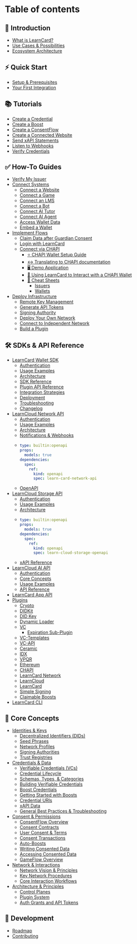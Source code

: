 # Table of contents

## 🚀 Introduction

* [What is LearnCard?](README.md)
* [Use Cases & Possibilities](introduction/use-cases-and-possibilities.md)
* [Ecosystem Architecture](introduction/ecosystem-architecture.md)

## ⚡ Quick Start

* [Setup & Prerequisites](quick-start/setup-and-prerequisites.md)
* [Your First Integration](quick-start/your-first-integration.md)

## 📚 Tutorials

* [Create a Credential](tutorials/create-a-credential.md)
* [Create a Boost](tutorials/create-a-boost.md)
* [Create a ConsentFlow](tutorials/create-a-consentflow.md)
* [Create a Connected Website](tutorials/create-a-connected-website.md)
* [Send xAPI Statements](tutorials/sending-xapi-statements.md)
* [Listen to Webhooks](tutorials/listen-to-webhooks.md)
* [Verify Credentials](tutorials/verify-credentials.md)

## ✅ How-To Guides

* [Verify My Issuer](how-to-guides/verify-my-issuer.md)
* [Connect Systems](how-to-guides/connect-systems/README.md)
  * [Connect a Website](how-to-guides/connect-systems/connect-a-website.md)
  * [Connect a Game](how-to-guides/connect-systems/connect-a-game.md)
  * [Connect an LMS](how-to-guides/connect-systems/connect-an-lms.md)
  * [Connect a Bot](how-to-guides/connect-systems/connect-a-bot.md)
  * [Connect AI Tutor](how-to-guides/connect-systems/connect-ai-tutor.md)
  * [Connect AI Agent](how-to-guides/connect-systems/connect-ai-agent.md)
  * [Access Wallet Data](how-to-guides/connect-systems/access-wallet-data.md)
  * [Embed a Wallet](how-to-guides/connect-systems/embed-a-wallet.md)
* [Implement Flows](how-to-guides/implement-flows/README.md)
  * [Claim Data after Guardian Consent](how-to-guides/implement-flows/claim-data-after-guardian-consent.md)
  * [Login with LearnCard](how-to-guides/implement-flows/login-with-learncard.md)
  * [Connect via CHAPI](how-to-guides/implement-flows/chapi/README.md)
    * [⭐ CHAPI Wallet Setup Guide](how-to-guides/implement-flows/chapi/chapi-wallet-setup-guide.md)
    * [↔️ Translating to CHAPI documentation](how-to-guides/implement-flows/chapi/translating-to-chapi-documentation.md)
    * [🖥️ Demo Application](how-to-guides/implement-flows/chapi/demo-application.md)
    * [🔰 Using LearnCard to Interact with a CHAPI Wallet](how-to-guides/implement-flows/chapi/using-learncard-to-interact-with-a-chapi-wallet.md)
    * [📝 Cheat Sheets](how-to-guides/implement-flows/chapi/cheat-sheets/README.md)
      * [Issuers](how-to-guides/implement-flows/chapi/cheat-sheets/issuers.md)
      * [Wallets](how-to-guides/implement-flows/chapi/cheat-sheets/wallets.md)
* [Deploy Infrastructure](how-to-guides/deploy-infrastructure/README.md)
  * [Remote Key Management](how-to-guides/deploy-infrastructure/managing-seed-phrases.md)
  * [Generate API Tokens](how-to-guides/deploy-infrastructure/generate-api-tokens.md)
  * [Signing Authority](how-to-guides/deploy-infrastructure/signing-authority.md)
  * [Deploy Your Own Network](how-to-guides/deploy-infrastructure/deploy-your-own-network.md)
  * [Connect to Independent Network](how-to-guides/deploy-infrastructure/connect-to-independent-network.md)
  * [Build a Plugin](how-to-guides/deploy-infrastructure/the-simplest-plugin.md)

## 🛠️ SDKs & API Reference <a href="#sdks" id="sdks"></a>

* [LearnCard Wallet SDK](sdks/learncard-core/README.md)
  * [Authentication](sdks/learncard-core/authentication.md)
  * [Usage Examples](sdks/learncard-core/construction.md)
  * [Architecture](sdks/learncard-core/architecture.md)
  * [SDK Reference](https://api.docs.learncard.com/docs/core/modules)
  * [Plugin API Reference](sdks/learncard-core/writing-plugins.md)
  * [Integration Strategies](sdks/learncard-core/architectural-patterns.md)
  * [Deployment](sdks/learncard-core/production-deployment-guide.md)
  * [Troubleshooting](sdks/learncard-core/troubleshooting-guide.md)
  * [Changelog](sdks/learncard-core/migration-guide.md)
* [LearnCloud Network API](sdks/learncard-network/README.md)
  * [Authentication](sdks/learncard-network/authentication.md)
  * [Usage Examples](sdks/learncard-network/usage-examples.md)
  * [Architecture](sdks/learncard-network/architecture.md)
  * [Notifications & Webhooks](sdks/learncard-network/notifications.md)
  * ```yaml
    type: builtin:openapi
    props:
      models: true
    dependencies:
      spec:
        ref:
          kind: openapi
          spec: learn-card-network-api
    ```
  * [OpenAPI](https://network.learncard.com/docs#/)
* [LearnCloud Storage API](sdks/learncloud-storage-api/README.md)
  * [Authentication](sdks/learncloud-storage-api/authentication.md)
  * [Usage Examples](sdks/learncloud-storage-api/usage-examples.md)
  * [Architecture](sdks/learncloud-storage-api/architecture.md)
  * ```yaml
    type: builtin:openapi
    props:
      models: true
    dependencies:
      spec:
        ref:
          kind: openapi
          spec: learn-cloud-storage-openapi
    ```
  * [xAPI Reference](sdks/learncloud-storage-api/xapi-reference.md)
* [LearnCloud AI API](sdks/learncloud-ai-api/README.md)
  * [Authentication](sdks/learncloud-ai-api/authentication.md)
  * [Core Concepts](sdks/learncloud-ai-api/core-concepts.md)
  * [Usage Examples](sdks/learncloud-ai-api/usage-examples.md)
  * [API Reference](sdks/learncloud-ai-api/api-reference.md)
* [LearnCard App API](sdks/learncard-app-api.md)
* [Plugins](sdks/official-plugins/README.md)
  * [Crypto](sdks/official-plugins/crypto.md)
  * [DIDKit](sdks/official-plugins/didkit.md)
  * [DID Key](sdks/official-plugins/did-key.md)
  * [Dynamic Loader](sdks/official-plugins/dynamic-loader.md)
  * [VC](sdks/official-plugins/vc/README.md)
    * [Expiration Sub-Plugin](sdks/official-plugins/vc/expiration-sub-plugin.md)
  * [VC-Templates](sdks/official-plugins/vc-templates.md)
  * [VC-API](sdks/official-plugins/vc-api.md)
  * [Ceramic](sdks/official-plugins/ceramic.md)
  * [IDX](sdks/official-plugins/idx.md)
  * [VPQR](sdks/official-plugins/vpqr.md)
  * [Ethereum](sdks/official-plugins/ethereum.md)
  * [CHAPI](sdks/official-plugins/chapi.md)
  * [LearnCard Network](sdks/official-plugins/learncard-network.md)
  * [LearnCloud](sdks/official-plugins/learncloud.md)
  * [LearnCard](sdks/official-plugins/learncard.md)
  * [Simple Signing](sdks/official-plugins/simple-signing.md)
  * [Claimable Boosts](sdks/official-plugins/claimable-boosts.md)
* [LearnCard CLI](sdks/learncard-cli.md)

## 🧠 Core Concepts

* [Identities & Keys](core-concepts/identities-and-keys/README.md)
  * [Decentralized Identifiers (DIDs)](core-concepts/identities-and-keys/decentralized-identifiers-dids.md)
  * [Seed Phrases](core-concepts/identities-and-keys/seed-phrases.md)
  * [Network Profiles](core-concepts/identities-and-keys/network-profiles.md)
  * [Signing Authorities](core-concepts/identities-and-keys/signing-authorities.md)
  * [Trust Registries](core-concepts/identities-and-keys/trust-registries.md)
* [Credentials & Data](core-concepts/credentials-and-data/README.md)
  * [Verifiable Credentials (VCs)](core-concepts/credentials-and-data/verifiable-credentials-vcs.md)
  * [Credential Lifecycle](core-concepts/credentials-and-data/credential-lifecycle.md)
  * [Schemas, Types, & Categories](core-concepts/credentials-and-data/achievement-types-and-categories.md)
  * [Building Verifiable Credentials](core-concepts/credentials-and-data/building-verifiable-credentials.md)
  * [Boost Credentials](core-concepts/credentials-and-data/boost-credentials.md)
  * [Getting Started with Boosts](core-concepts/credentials-and-data/getting-started-with-boosts.md)
  * [Credential URIs](core-concepts/credentials-and-data/uris.md)
  * [xAPI Data](core-concepts/credentials-and-data/xapi-data.md)
  * [General Best Practices & Troubleshooting](core-concepts/credentials-and-data/general-best-practices-and-troubleshooting.md)
* [Consent & Permissions](core-concepts/consent-and-permissions/README.md)
  * [ConsentFlow Overview](core-concepts/consent-and-permissions/consentflow-overview.md)
  * [Consent Contracts](core-concepts/consent-and-permissions/consent-contracts.md)
  * [User Consent & Terms](core-concepts/consent-and-permissions/user-consent-and-terms.md)
  * [Consent Transactions](core-concepts/consent-and-permissions/consent-transactions.md)
  * [Auto-Boosts](core-concepts/consent-and-permissions/auto-boosts.md)
  * [Writing Consented Data](core-concepts/consent-and-permissions/writing-consented-data.md)
  * [Accessing Consented Data](core-concepts/consent-and-permissions/accessing-consented-data.md)
  * [GameFlow Overview](core-concepts/consent-and-permissions/gameflow-overview.md)
* [Network & Interactions](core-concepts/network-and-interactions/README.md)
  * [Network Vision & Principles](core-concepts/network-and-interactions/network-vision-and-principles.md)
  * [Key Network Procedures](core-concepts/network-and-interactions/key-network-procedures.md)
  * [Core Interaction Workflows](core-concepts/network-and-interactions/core-interaction-workflows.md)
* [Architecture & Principles](core-concepts/architecture-and-principles/README.md)
  * [Control Planes](core-concepts/architecture-and-principles/control-planes.md)
  * [Plugin System](core-concepts/architecture-and-principles/plugins.md)
  * [Auth Grants and API Tokens](core-concepts/architecture-and-principles/auth-grants-and-api-tokens.md)

## 🔗 Development

* [Roadmap](development/roadmap.md)
* [Contributing](development/contributing.md)
